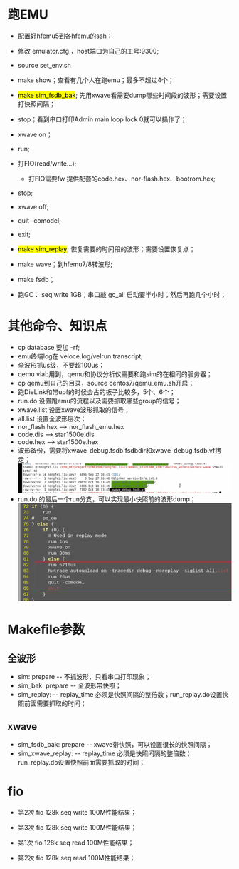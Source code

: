 # 跑EMU

* 配置好hfemu5到各hfemu的ssh；
* 修改 emulator.cfg ，host端口为自己的工号:9300;
* source set_env.sh
* make show；查看有几个人在跑emu；最多不超过4个；
* <mark>make sim_fsdb_bak</mark>; 先用xwave看需要dump哪些时间段的波形；需要设置打快照间隔；
* stop；看到串口打印Admin main loop lock 0就可以操作了；
* xwave on；
* run;
* 打FIO(read/write...);
  * 打FIO需要fw 提供配套的code.hex、nor-flash.hex、bootrom.hex;
* stop;
* xwave off;
* quit -comodel;
* exit;
* <mark>make sim_replay</mark>; 恢复需要的时间段的波形；需要设置恢复点；
* make wave；到hfemu7/8转波形;
* make fsdb；

* 跑GC： seq write 1GB；串口敲 gc_all 启动要半小时；然后再跑几个小时；

# 其他命令、知识点
* cp database 要加 -rf;
* emu终端log在 veloce.log/velrun.transcript;
* 全波形抓us级，不要超100us；
* qemu vlab用到，qemu和协议分析仪需要和跑sim的在相同的服务器；
* cp qemu到自己的目录，source centos7/qemu_emu.sh开启；
* 跑DieLink和带upf的时候会占的板子比较多，5个、6个；
* run.do 设置跑emu的流程以及需要抓取哪些group的信号；
* xwave.list 设置xwave波形抓取的信号；
* all.list 设置全波形层次；
* nor_flash.hex --> nor_flash_emu.hex
* code.dis  --> star1500e.dis
* code.hex --> star1500e.hex
* 波形备份，需要将xwave_debug.fsdb.fsdbdir和xwave_debug.fsdb.vf拷走；
 ![](vx_images/526944214231154.png)
* run.do 的最后一个run分支，可以实现最小快照前的波形dump；
![](vx_images/401080114231162.png)

# Makefile参数
## 全波形
* sim: prepare -- 不抓波形，只看串口打印现象；
* sim_bak: prepare -- 全波形带快照；
* sim_replay: -- replay_time 必须是快照间隔的整倍数；run_replay.do设置快照前面需要抓取的时间；

## xwave
* sim_fsdb_bak: prepare -- xwave带快照，可以设置很长的快照间隔；
* sim_xwave_replay: -- replay_time 必须是快照间隔的整倍数；run_replay.do设置快照前面需要抓取的时间；

# fio

* 第2次 fio 128k seq write 100M性能结果；


* 第3次 fio 128k seq write 100M性能结果；


* 第1次 fio 128k seq read 100M性能结果；


* 第2次 fio 128k seq read 100M性能结果；

